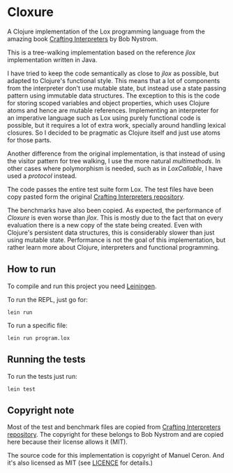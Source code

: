 # Cloxure

A Clojure implementation of the Lox programming language from the amazing book
[Crafting Interpreters](https://craftinginterpreters.com/) by Bob Nystrom.

This is a tree-walking implementation based on the reference *jlox* 
implementation written in Java.

I have tried to keep the code semantically as close to *jlox* as possible, but
adapted to Clojure's functional style. This means that a lot of components from
the interpreter don't use mutable state, but instead use a state passing
pattern using immutable data structures. The exception to this is the code for
storing scoped variables and object properties, which uses Clojure atoms and
hence are mutable references. Implementing an interpreter for an imperative
language such as Lox using purely functional code is possible, but it requires
a lot of extra work, specially around handling lexical closures. So I decided
to be pragmatic as Clojure itself and just use atoms for those parts.

Another difference from the original implementation, is that instead of using
the visitor pattern for tree walking, I use the more natural *multimethods*. In
other cases where polymorphism is needed, such as in *LoxCallable*, I have used
a *protocol* instead.

The code passes the entire test suite form Lox. The test files have been copy
pasted form the original [Crafting Interpreters
repository](https://github.com/munificent/craftinginterpreters).

The benchmarks have also been copied. As expected, the performance of *Cloxure*
is even worse than *jlox*. This is mostly due to the fact that on every
evaluation there is a new copy of the state being created. Even with Clojure's
persistent data structures, this is considerably slower than just using mutable
state. Performance is not the goal of this implementation, but rather learn
more about Clojure, interpreters and functional programming.

## How to run

To compile and run this project you need 
[Leiningen](https://leiningen.org/).

To run the REPL, just go for:

```
lein run
```

To run a specific file:

```
lein run program.lox
```

## Running the tests

To run the tests just run:

```
lein test
```

## Copyright note

Most of the test and benchmark files are copied from [Crafting Interpreters
repository](https://github.com/munificent/craftinginterpreters). The copyright
for these belongs to Bob Nystrom and are copied here because their license
allows it (MIT).

The source code for this implementation is copyright of Manuel Ceron.
And it's also licensed as MIT (see [LICENCE](LICENSE) for details.)